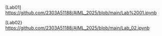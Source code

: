 [Lab01] https://github.com/2303A51188/AIML_2025/blob/main/Lab%2001.ipynb

[Lab02} https://github.com/2303A51188/AIML_2025/blob/main/Lab_02.ipynb
